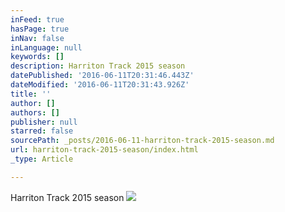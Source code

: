 ```yaml
---
inFeed: true
hasPage: true
inNav: false
inLanguage: null
keywords: []
description: Harriton Track 2015 season
datePublished: '2016-06-11T20:31:46.443Z'
dateModified: '2016-06-11T20:31:43.926Z'
title: ''
author: []
authors: []
publisher: null
starred: false
sourcePath: _posts/2016-06-11-harriton-track-2015-season.md
url: harriton-track-2015-season/index.html
_type: Article

---
```

Harriton Track 2015 season
![](https://the-grid-user-content.s3-us-west-2.amazonaws.com/5609789b-5848-4b01-beeb-0671ecc7fa78.jpg)